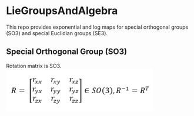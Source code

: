 # LieGroupsAndAlgebra

This repo provides exponential and log maps for special orthogonal groups (SO3) and special Euclidian groups (SE3).

## Special Orthogonal Group (SO3)

Rotation matrix is SO3. 
<img src="https://github.com/ElliotHYLee/LieGroupsAndAlgebra/blob/master/Images/RotationMatrix.png" width="400">